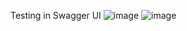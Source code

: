 Testing in Swagger UI
![image](https://github.com/user-attachments/assets/dfcf6b84-6293-40c6-81c1-0c41a121748a)
![image](https://github.com/user-attachments/assets/f176daa2-b226-4f6c-8623-2ee0c39f565b)


